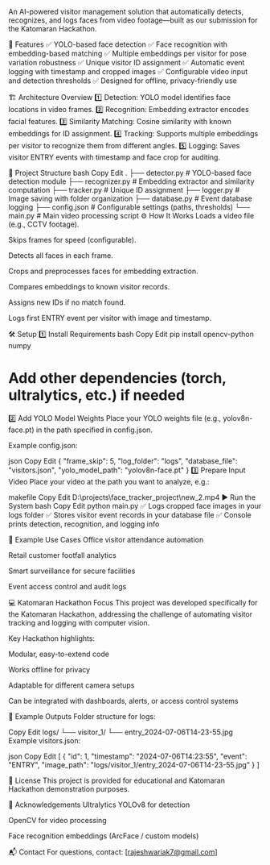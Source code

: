 An AI-powered visitor management solution that automatically detects, recognizes, and logs faces from video footage—built as our submission for the Katomaran Hackathon.

🚀 Features
✅ YOLO-based face detection
✅ Face recognition with embedding-based matching
✅ Multiple embeddings per visitor for pose variation robustness
✅ Unique visitor ID assignment
✅ Automatic event logging with timestamp and cropped images
✅ Configurable video input and detection thresholds
✅ Designed for offline, privacy-friendly use

🏗️ Architecture Overview
1️⃣ Detection: YOLO model identifies face locations in video frames.
2️⃣ Recognition: Embedding extractor encodes facial features.
3️⃣ Similarity Matching: Cosine similarity with known embeddings for ID assignment.
4️⃣ Tracking: Supports multiple embeddings per visitor to recognize them from different angles.
5️⃣ Logging: Saves visitor ENTRY events with timestamp and face crop for auditing.

📂 Project Structure
bash
Copy
Edit
.
├── detector.py          # YOLO-based face detection module
├── recognizer.py        # Embedding extractor and similarity computation
├── tracker.py           # Unique ID assignment
├── logger.py            # Image saving with folder organization
├── database.py          # Event database logging
├── config.json          # Configurable settings (paths, thresholds)
└── main.py              # Main video processing script
⚙️ How It Works
Loads a video file (e.g., CCTV footage).

Skips frames for speed (configurable).

Detects all faces in each frame.

Crops and preprocesses faces for embedding extraction.

Compares embeddings to known visitor records.

Assigns new IDs if no match found.

Logs first ENTRY event per visitor with image and timestamp.

🛠️ Setup
1️⃣ Install Requirements
bash
Copy
Edit
pip install opencv-python numpy
# Add other dependencies (torch, ultralytics, etc.) if needed
2️⃣ Add YOLO Model Weights
Place your YOLO weights file (e.g., yolov8n-face.pt) in the path specified in config.json.

Example config.json:

json
Copy
Edit
{
    "frame_skip": 5,
    "log_folder": "logs",
    "database_file": "visitors.json",
    "yolo_model_path": "yolov8n-face.pt"
}
3️⃣ Prepare Input Video
Place your video at the path you want to analyze, e.g.:

makefile
Copy
Edit
D:\projects\face_tracker_project\new_2.mp4
▶️ Run the System
bash
Copy
Edit
python main.py
✅ Logs cropped face images in your logs folder
✅ Stores visitor event records in your database file
✅ Console prints detection, recognition, and logging info

🧪 Example Use Cases
Office visitor attendance automation

Retail customer footfall analytics

Smart surveillance for secure facilities

Event access control and audit logs

💻 Katomaran Hackathon Focus
This project was developed specifically for the Katomaran Hackathon, addressing the challenge of automating visitor tracking and logging with computer vision.

Key Hackathon highlights:

Modular, easy-to-extend code

Works offline for privacy

Adaptable for different camera setups

Can be integrated with dashboards, alerts, or access control systems

📸 Example Outputs
Folder structure for logs:

Copy
Edit
logs/
└── visitor_1/
    └── entry_2024-07-06T14-23-55.jpg
Example visitors.json:

json
Copy
Edit
[
    {
        "id": 1,
        "timestamp": "2024-07-06T14:23:55",
        "event": "ENTRY",
        "image_path": "logs/visitor_1/entry_2024-07-06T14-23-55.jpg"
    }
]


📜 License
This project is provided for educational and Katomaran Hackathon demonstration purposes.

🌟 Acknowledgements
Ultralytics YOLOv8 for detection

OpenCV for video processing

Face recognition embeddings (ArcFace / custom models)

📬 Contact
For questions, contact: [rajeshwariak7@gmail.com]